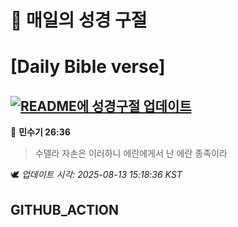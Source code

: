 # 🙏 매일의 성경 구절
# [Daily Bible verse]
## [![README에 성경구절 업데이트](https://github.com/DONGSUKA/first_test/actions/workflows/update-readme-bible.yml/badge.svg)](https://github.com/DONGSUKA/first_test/actions/workflows/update-readme-bible.yml)
<!-- START_BIBLE_VERSE -->
📖 **민수기 26:36**
> 수델라 자손은 이러하니 에란에게서 난 에란 종족이라

🕊️ _업데이트 시각: 2025-08-13 15:18:36 KST_
  <!-- END_BIBLE_VERSE -->
## GITHUB_ACTION
